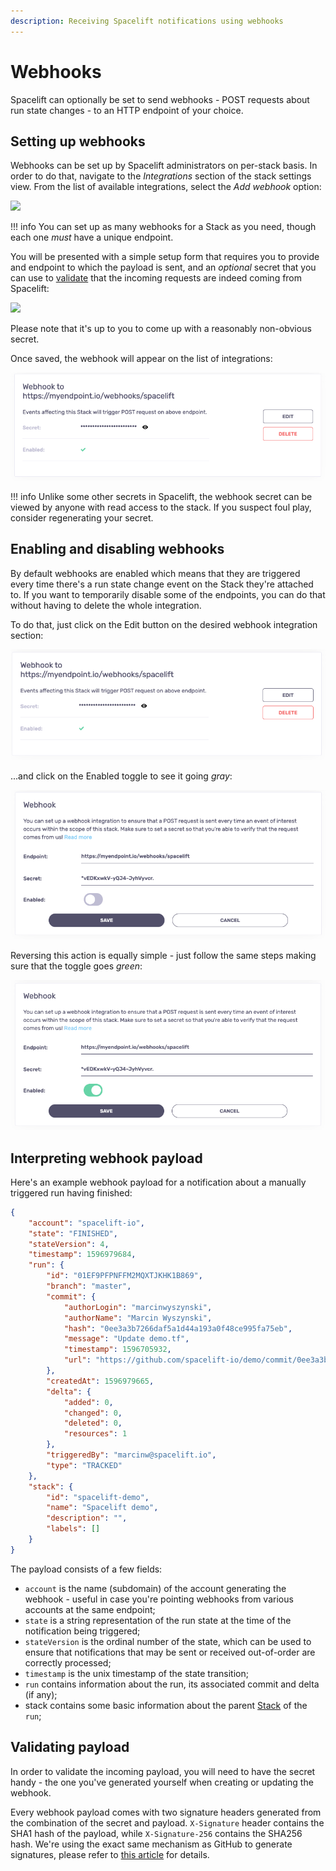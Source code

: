 ```yaml
---
description: Receiving Spacelift notifications using webhooks
---
```


# Webhooks

Spacelift can optionally be set to send webhooks - POST requests about run state changes - to an HTTP endpoint of your choice.

## Setting up webhooks

Webhooks can be set up by Spacelift administrators on per-stack basis. In order to do that, navigate to the _Integrations_ section of the stack settings view. From the list of available integrations, select the _Add webhook_ option:

![](../assets/screenshots/Mouse_Highlight_Overlay_and_Edit_stack_·_Spacelift_demo.png)

!!! info
    You can set up as many webhooks for a Stack as you need, though each one _must_ have a unique endpoint.

You will be presented with a simple setup form that requires you to provide and endpoint to which the payload is sent, and an _optional_ secret that you can use to [validate](webhooks.md#validating-payload) that the incoming requests are indeed coming from Spacelift:

![](<../assets/screenshots/Mouse_Highlight_Overlay_and_Edit_stack_·_Spacelift_demo (1).png>)

Please note that it's up to you to come up with a reasonably non-obvious secret.

Once saved, the webhook will appear on the list of integrations:

![](../assets/screenshots/Mouse_Highlight_Overlay.png)

!!! info
    Unlike some other secrets in Spacelift, the webhook secret can be viewed by anyone with read access to the stack. If you suspect foul play, consider regenerating your secret.

## Enabling and disabling webhooks

By default webhooks are enabled which means that they are triggered every time there's a run state change event on the Stack they're attached to. If you want to temporarily disable some of the endpoints, you can do that without having to delete the whole integration.

To do that, just click on the Edit button on the desired webhook integration section:

![](<../assets/screenshots/Mouse_Highlight_Overlay (1).png>)

...and click on the Enabled toggle to see it going _gray_:

![](<../assets/screenshots/Mouse_Highlight_Overlay (2).png>)

Reversing this action is equally simple - just follow the same steps making sure that the toggle goes _green_:

![](<../assets/screenshots/Mouse_Highlight_Overlay (3).png>)

## Interpreting webhook payload

Here's an example webhook payload for a notification about a manually triggered run having finished:

```json
{
    "account": "spacelift-io",
    "state": "FINISHED",
    "stateVersion": 4,
    "timestamp": 1596979684,
    "run": {
        "id": "01EF9PFPNFFM2MQXTJKHK1B869",
        "branch": "master",
        "commit": {
            "authorLogin": "marcinwyszynski",
            "authorName": "Marcin Wyszynski",
            "hash": "0ee3a3b7266daf5a1d44a193a0f48ce995fa75eb",
            "message": "Update demo.tf",
            "timestamp": 1596705932,
            "url": "https://github.com/spacelift-io/demo/commit/0ee3a3b7266daf5a1d44a193a0f48ce995fa75eb"
        },
        "createdAt": 1596979665,
        "delta": {
            "added": 0,
            "changed": 0,
            "deleted": 0,
            "resources": 1
        },
        "triggeredBy": "marcinw@spacelift.io",
        "type": "TRACKED"
    },
    "stack": {
        "id": "spacelift-demo",
        "name": "Spacelift demo",
        "description": "",
        "labels": []
    }
}
```

The payload consists of a few fields:

* `account` is the name (subdomain) of the account generating the webhook - useful in case you're pointing webhooks from various accounts at the same endpoint;
* `state` is a string representation of the run state at the time of the notification being triggered;
* `stateVersion` is the ordinal number of the state, which can be used to ensure that notifications that may be sent or received out-of-order are correctly processed;
* `timestamp` is the unix timestamp of the state transition;
* `run` contains information about the run, its associated commit and delta (if any);
* stack contains some basic information about the parent [Stack](../concepts/stack/) of the `run`;

## Validating payload

In order to validate the incoming payload, you will need to have the secret handy - the one you've generated yourself when creating or updating the webhook.

Every webhook payload comes with two signature headers generated from the combination of the secret and payload. `X-Signature` header contains the SHA1 hash of the payload, while `X-Signature-256` contains the SHA256 hash. We're using the exact same mechanism as GitHub to generate signatures, please refer to [this article](https://medium.com/@vampiire/how-to-verify-the-authenticity-of-a-github-apps-webhook-payload-8d63ccc81a24) for details.
